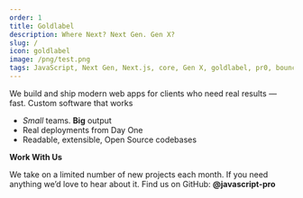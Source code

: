 ```yaml
---
order: 1
title: Goldlabel
description: Where Next? Next Gen. Gen X?
slug: /
icon: goldlabel
image: /png/test.png
tags: JavaScript, Next Gen, Next.js, core, Gen X, goldlabel, pr0, bouncer, AI Prompt Engineering, ChatGPT, OpenAI, Singularity, Frontend, Vanilla JS, TypeScript, React, Angular, Vue, Material UI, MUI, Flash, Server Side JavaScript, Node, Gatsby, NextJS, Headless CMS
---
```


We build and ship modern web apps for clients who need real results — fast. Custom software that works

- _Small_ teams. **Big** output
- Real deployments from Day One
- Readable, extensible, Open Source codebases

**Work With Us**

We take on a limited number of new projects each month. If you need anything we’d love to hear about it. Find us on GitHub: **@javascript-pro**
